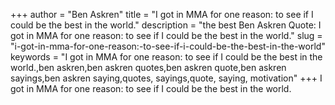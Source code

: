 +++
author = "Ben Askren"
title = "I got in MMA for one reason: to see if I could be the best in the world."
description = "the best Ben Askren Quote: I got in MMA for one reason: to see if I could be the best in the world."
slug = "i-got-in-mma-for-one-reason:-to-see-if-i-could-be-the-best-in-the-world"
keywords = "I got in MMA for one reason: to see if I could be the best in the world.,ben askren,ben askren quotes,ben askren quote,ben askren sayings,ben askren saying,quotes, sayings,quote, saying, motivation"
+++
I got in MMA for one reason: to see if I could be the best in the world.

